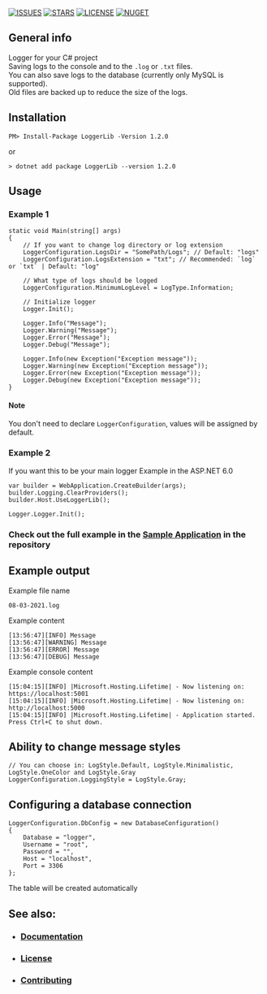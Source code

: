 [![ISSUES](https://img.shields.io/github/issues/KimPiks/LoggerLib)](https://github.com/KimPiks/LoggerLib/issues)
[![STARS](https://img.shields.io/github/stars/KimPiks/LoggerLib)](https://github.com/KimPiks/LoggerLib)
[![LICENSE](https://img.shields.io/github/license/KimPiks/LoggerLib)](https://github.com/KimPiks/LoggerLib/blob/main/LICENSE.txt)
[![NUGET](https://shields.io/nuget/v/loggerlib.svg)](https://www.nuget.org/packages/LoggerLib)

## General info 
Logger for your C# project<br>
Saving logs to the console and to the `.log` or `.txt` files.<br>
You can also save logs to the database (currently only MySQL is supported).<br>
Old files are backed up to reduce the size of the logs.<br>

## Installation
```
PM> Install-Package LoggerLib -Version 1.2.0
```
or
```
> dotnet add package LoggerLib --version 1.2.0
```

## Usage

### Example 1
```
static void Main(string[] args)
{
    // If you want to change log directory or log extension
    LoggerConfiguration.LogsDir = "SomePath/Logs"; // Default: "logs"
    LoggerConfiguration.LogsExtension = "txt"; // Recommended: `log` or `txt` | Default: "log"
    
    // What type of logs should be logged
    LoggerConfiguration.MinimumLogLevel = LogType.Information;
    
    // Initialize logger
    Logger.Init();

    Logger.Info("Message");
    Logger.Warning("Message");
    Logger.Error("Message");
    Logger.Debug("Message");

    Logger.Info(new Exception("Exception message"));
    Logger.Warning(new Exception("Exception message"));
    Logger.Error(new Exception("Exception message"));
    Logger.Debug(new Exception("Exception message"));
}
```
#### Note
You don't need to declare `LoggerConfiguration`, values will be assigned by default.

### Example 2
If you want this to be your main logger
Example in the ASP.NET 6.0
```
var builder = WebApplication.CreateBuilder(args);
builder.Logging.ClearProviders();
builder.Host.UseLoggerLib();

Logger.Logger.Init();
```

### Check out the full example in the <a href="https://github.com/KimPiks/LoggerLib/tree/main/Example">Sample Application</a> in the repository

## Example output
Example file name

```
08-03-2021.log
```
Example content

```
[13:56:47][INFO] Message
[13:56:47][WARNING] Message
[13:56:47][ERROR] Message
[13:56:47][DEBUG] Message
```

Example console content
```
[15:04:15][INFO] |Microsoft.Hosting.Lifetime| - Now listening on: https://localhost:5001
[15:04:15][INFO] |Microsoft.Hosting.Lifetime| - Now listening on: http://localhost:5000
[15:04:15][INFO] |Microsoft.Hosting.Lifetime| - Application started. Press Ctrl+C to shut down.
```

## Ability to change message styles
```
// You can choose in: LogStyle.Default, LogStyle.Minimalistic, LogStyle.OneColor and LogStyle.Gray
LoggerConfiguration.LoggingStyle = LogStyle.Gray;
```

## Configuring a database connection
```
LoggerConfiguration.DbConfig = new DatabaseConfiguration()
{
    Database = "logger",
    Username = "root",
    Password = "",
    Host = "localhost",
    Port = 3306
};
```
The table will be created automatically


## See also:
* ### <a href="https://kimpiks.github.io/LoggerLib/">Documentation</a>
* ### <a href="https://github.com/KimPiks/LoggerLib/blob/main/LICENSE.txt">License</a>
* ### <a href="https://github.com/KimPiks/LoggerLib/blob/main/CONTRIBUTING.md">Contributing</a>
